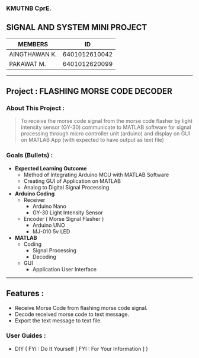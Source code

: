 ### KMUTNB CprE. 

## SIGNAL AND SYSTEM MINI PROJECT

| MEMBERS       | ID            |
|---------------|---------------|
| AINGTHAWAN K. | 6401012610042 |
| PAKAWAT M.    | 6401012620099 |


* * * 

## Project : FLASHING MORSE CODE DECODER

### About This Project : 
> To receive the morse code signal from the morse code flasher by light intensity sensor (GY-30)
> communicate to MATLAB software for signal processing through micro controller unit (arduino)
> and display on GUI on MATLAB App (with expected to have output as text file) 

### Goals (Bullets) :
* **Expected Learning Outcome**
  * Method of Integrating Arduino MCU with MATLAB Software
  * Creating GUI of Application on MATLAB
  * Analog to Digital Signal Processing
* **Arduino Coding**
  * Receiver
    * Arduino Nano 
    * GY-30 Light Intensity Sensor    
  * Encoder ( Morse Signal Flasher )
    * Arduino UNO
    * MJ-010 5v LED
* **MATLAB** 
  * Coding
    * Signal Processing
    * Decoding
  * GUI 
    * Application User Interface

* * *

## Features :
* Receive Morse Code from flashing morse code signal.
* Decode received morse code to text message.
* Export the text message to text file.

### User Guides :
* DIY ( FYI : Do It Yourself [ FYI : For Your Information ] )
